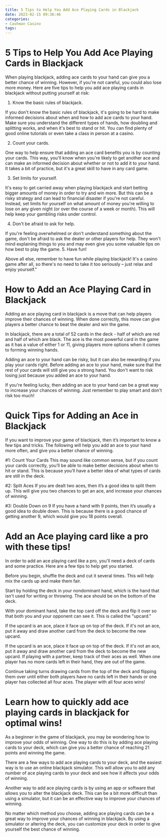 ```yaml
---
title: 5 Tips to Help You Add Ace Playing Cards in Blackjack 
date: 2023-02-15 09:36:46
categories:
- Cashman Casino
tags:
---
```



#  5 Tips to Help You Add Ace Playing Cards in Blackjack 

When playing blackjack, adding ace cards to your hand can give you a better chance of winning. However, if you're not careful, you could also lose more money. Here are five tips to help you add ace playing cards in blackjack without putting yourself at risk:

1. Know the basic rules of blackjack.

If you don't know the basic rules of blackjack, it's going to be hard to make informed decisions about when and how to add ace cards to your hand. Make sure you understand the different types of hands, how doubling and splitting works, and when it's best to stand or hit. You can find plenty of good online tutorials or even take a class in person at a casino.

2. Count your cards.

One way to help ensure that adding an ace card benefits you is by counting your cards. This way, you'll know when you're likely to get another ace and can make an informed decision about whether or not to add it to your hand. It takes a bit of practice, but it's a great skill to have in any card game.

3. Set limits for yourself.

It's easy to get carried away when playing blackjack and start betting bigger amounts of money in order to try and win more. But this can be a risky strategy and can lead to financial disaster if you're not careful. Instead, set limits for yourself on what amount of money you're willing to lose on any given night (or over the course of a week or month). This will help keep your gambling risks under control.

4. Don't be afraid to ask for help.

If you're feeling overwhelmed or don't understand something about the game, don't be afraid to ask the dealer or other players for help. They won't mind explaining things to you and may even give you some valuable tips on how best to play the game. 
5. Have fun!

Above all else, remember to have fun while playing blackjack! It's a casino game after all, so there's no need to take it too seriously – just relax and enjoy yourself."

#  How to Add an Ace Playing Card in Blackjack 

Adding an ace playing card in blackjack is a move that can help players improve their chances of winning. When done correctly, this move can give players a better chance to beat the dealer and win the game.

In blackjack, there are a total of 52 cards in the deck - half of which are red and half of which are black. The ace is the most powerful card in the game as it has a value of either 1 or 11, giving players more options when it comes to forming winning hands.

Adding an ace to your hand can be risky, but it can also be rewarding if you play your cards right. Before adding an ace to your hand, make sure that the rest of your cards will still give you a strong hand. You don't want to risk losing just because you added an ace to your hand.

If you're feeling lucky, then adding an ace to your hand can be a great way to increase your chances of winning. Just remember to play smart and don't risk too much!

#  Quick Tips for Adding an Ace in Blackjack 

If you want to improve your game of blackjack, then it’s important to know a few tips and tricks. The following will help you add an ace to your hand more often, and give you a better chance of winning.

#1: Count Your Cards
This may sound like common sense, but if you count your cards correctly, you’ll be able to make better decisions about when to hit or stand. This is because you’ll have a better idea of what types of cards are still in the deck.

#2: Split Aces
If you are dealt two aces, then it’s a good idea to split them up. This will give you two chances to get an ace, and increase your chances of winning.

#3: Double Down on 9
If you have a hand with 9 points, then it’s usually a good idea to double down. This is because there is a good chance of getting another 9, which would give you 18 points overall.

#  Add an Ace playing card like a pro with these tips! 

In order to add an ace playing card like a pro, you'll need a deck of cards and some practice. Here are a few tips to help get you started.

Before you begin, shuffle the deck and cut it several times. This will help mix the cards up and make them fair.

 Start by holding the deck in your nondominant hand, which is the hand that isn't used for writing or throwing. The ace should be on the bottom of the deck.

With your dominant hand, take the top card off the deck and flip it over so that both you and your opponent can see it. This is called the "upcard." 

If the upcard is an ace, place it face up on top of the deck. If it's not an ace, put it away and draw another card from the deck to become the new upcard.

If the upcard is an ace, place it face up on top of the deck. If it's not an ace, put it away and draw another card from the deck to become the new upcard. If playing with a partner, keep track of their aces as well. When one player has no more cards left in their hand, they are out of the game.

  Continue taking turns drawing cards from the top of the deck and flipping them over until either both players have no cards left in their hands or one player has collected all four aces. The player with all four aces wins!

#  Learn how to quickly add ace playing cards in blackjack for optimal wins!

As a beginner in the game of blackjack, you may be wondering how to improve your odds of winning. One way to do this is by adding ace playing cards to your deck, which can give you a better chance of reaching 21 points and winning the game.

There are a few ways to add ace playing cards to your deck, and the easiest way is to use an online blackjack simulator. This will allow you to add any number of ace playing cards to your deck and see how it affects your odds of winning.

Another way to add ace playing cards is by using an app or software that allows you to alter the blackjack deck. This can be a bit more difficult than using a simulator, but it can be an effective way to improve your chances of winning.

No matter which method you choose, adding ace playing cards can be a great way to improve your chances of winning in blackjack. By using a simulator or altering the deck, you can customize your deck in order to give yourself the best chance of winning.